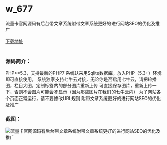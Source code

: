 # w_677
流量卡官网源码有后台带文章系统附带文章系统更好的进行网站SEO的优化及推广
<br/></br>
[下载地址](https://www.uuid2.com/677.html "下载地址")
<br/></br>
<h3>源码简介：</h3>
<p>PHP>=5.3，支持最新的PHP7
系统认采用Sqlite数据库，放入PHP（5.3+）环境即可直接使用，
系统独家支持七牛云对接，无论你是否启用七牛云，请把轮播图，栏目大图，定制标签内的部分图片重新上传
可直接保存图片，重新上传一下，否则不会图片可能会不显示（因为那些图片在我们的七牛云内）
为了网站各个页面正常运行，请不要修改URL规则
附带文章系统更好的进行网站SEO的优化及推广<p>
<h3>截图：</h3>
<img src="https://www.uuid2.com/wp-content/uploads/img/202109/1f2e796679.jpg" alt="流量卡官网源码有后台带文章系统附带文章系统更好的进行网站SEO的优化及推广">
